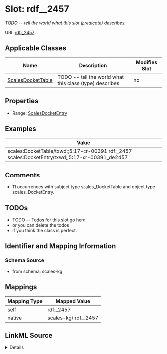 

# Slot: rdf__2457


_TODO -- tell the world what this slot (predicate) describes._





URI: [rdf:_2457](http://www.w3.org/1999/02/22-rdf-syntax-ns#_2457)



<!-- no inheritance hierarchy -->





## Applicable Classes

| Name | Description | Modifies Slot |
| --- | --- | --- |
| [ScalesDocketTable](../classes/ScalesDocketTable.md) | TODO -- tell the world what this class (type) describes |  no  |







## Properties

* Range: [ScalesDocketEntry](../classes/ScalesDocketEntry.md)






## Examples

| Value |
| --- |
| scales:DocketTable/txwd;;5:17-cr-00391 rdf:_2457 scales:DocketEntry/txwd;;5:17-cr-00391_de2457 |

## Comments

* 11 occurrences with subject type scales_DocketTable and object type scales_DocketEntry.

## TODOs

* TODO -- Todos for this slot go here
* or you can delete the todos
* if you think the class is perfect.

## Identifier and Mapping Information







### Schema Source


* from schema: scales-kg




## Mappings

| Mapping Type | Mapped Value |
| ---  | ---  |
| self | rdf:_2457 |
| native | scales-kg/:rdf__2457 |




## LinkML Source

<details>
```yaml
name: rdf__2457
description: TODO -- tell the world what this slot (predicate) describes.
todos:
- TODO -- Todos for this slot go here
- or you can delete the todos
- if you think the class is perfect.
comments:
- 11 occurrences with subject type scales_DocketTable and object type scales_DocketEntry.
examples:
- value: scales:DocketTable/txwd;;5:17-cr-00391 rdf:_2457 scales:DocketEntry/txwd;;5:17-cr-00391_de2457
from_schema: scales-kg
rank: 1000
slot_uri: rdf:_2457
alias: rdf__2457
domain_of:
- scales_DocketTable
range: scales_DocketEntry

```
</details>